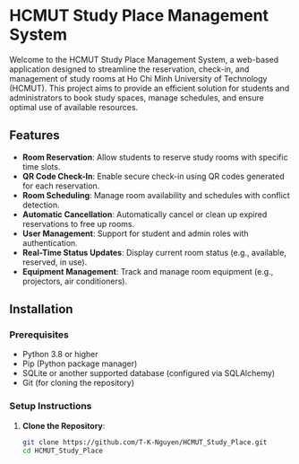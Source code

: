# HCMUT Study Place Management System

Welcome to the HCMUT Study Place Management System, a web-based application designed to streamline the reservation, check-in, and management of study rooms at Ho Chi Minh University of Technology (HCMUT). This project aims to provide an efficient solution for students and administrators to book study spaces, manage schedules, and ensure optimal use of available resources.

## Features
- **Room Reservation**: Allow students to reserve study rooms with specific time slots.
- **QR Code Check-In**: Enable secure check-in using QR codes generated for each reservation.
- **Room Scheduling**: Manage room availability and schedules with conflict detection.
- **Automatic Cancellation**: Automatically cancel or clean up expired reservations to free up rooms.
- **User Management**: Support for student and admin roles with authentication.
- **Real-Time Status Updates**: Display current room status (e.g., available, reserved, in use).
- **Equipment Management**: Track and manage room equipment (e.g., projectors, air conditioners).

## Installation

### Prerequisites
- Python 3.8 or higher
- Pip (Python package manager)
- SQLite or another supported database (configured via SQLAlchemy)
- Git (for cloning the repository)

### Setup Instructions
1. **Clone the Repository**:
   ```bash
   git clone https://github.com/T-K-Nguyen/HCMUT_Study_Place.git
   cd HCMUT_Study_Place

   

